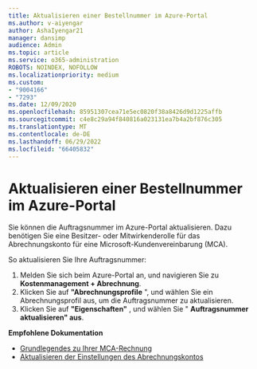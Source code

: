 ```yaml
---
title: Aktualisieren einer Bestellnummer im Azure-Portal
ms.author: v-aiyengar
author: AshaIyengar21
manager: dansimp
audience: Admin
ms.topic: article
ms.service: o365-administration
ROBOTS: NOINDEX, NOFOLLOW
ms.localizationpriority: medium
ms.custom:
- "9004166"
- "7293"
ms.date: 12/09/2020
ms.openlocfilehash: 85951307cea71e5ec0820f38a8426d9d1225affb
ms.sourcegitcommit: c4e8c29a94f840816a023131ea7b4a2bf876c305
ms.translationtype: MT
ms.contentlocale: de-DE
ms.lasthandoff: 06/29/2022
ms.locfileid: "66405832"
---
```

# <a name="how-to-update-an-purchase-order-number-in-azure-portal"></a>Aktualisieren einer Bestellnummer im Azure-Portal

Sie können die Auftragsnummer im Azure-Portal aktualisieren. Dazu benötigen Sie eine Besitzer- oder Mitwirkenderolle für das Abrechnungskonto für eine Microsoft-Kundenvereinbarung (MCA). 

So aktualisieren Sie Ihre Auftragsnummer:
1. Melden Sie sich beim Azure-Portal an, und navigieren Sie zu **Kostenmanagement + Abrechnung**.
1. Klicken Sie auf **"Abrechnungsprofile** ", und wählen Sie ein Abrechnungsprofil aus, um die Auftragsnummer zu aktualisieren.
1. Klicken Sie auf **"Eigenschaften"** , und wählen Sie " **Auftragsnummer aktualisieren" aus**. 

**Empfohlene Dokumentation**

- [Grundlegendes zu Ihrer MCA-Rechnung](https://docs.microsoft.com/azure/cost-management-billing/understand/mca-understand-your-invoice)
- [Aktualisieren der Einstellungen des Abrechnungskontos](https://docs.microsoft.com/microsoft-store/update-microsoft-store-for-business-account-settings)  
